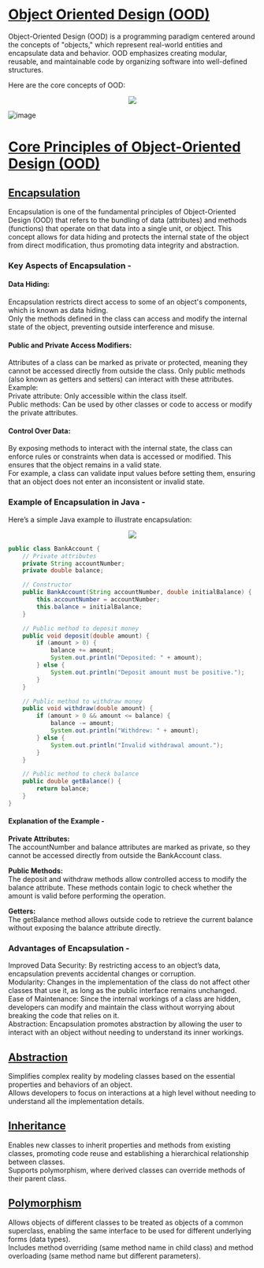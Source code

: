 # [Object Oriented Design (OOD)](#object-oriented-design-ood)

Object-Oriented Design (OOD) is a programming paradigm centered around the concepts of "objects," which represent real-world entities and encapsulate data and behavior. OOD emphasizes creating modular, reusable, and maintainable code by organizing software into well-defined structures.

Here are the core concepts of OOD:

<p align="center">
 <img src="./images/ood.png" >
</p>

![image](https://github.com/user-attachments/assets/3d5fa6d4-fd4b-4278-a2e8-7d2ed0ea2e4f)

# [Core Principles of Object-Oriented Design (OOD)](#core-principles-of-object-oriented-design-ood)

## [Encapsulation](#encapsulation)

Encapsulation is one of the fundamental principles of Object-Oriented Design (OOD) that refers to the bundling of data (attributes) and methods (functions) that operate on that data into a single unit, or object. This concept allows for data hiding and protects the internal state of the object from direct modification, thus promoting data integrity and abstraction.

### Key Aspects of Encapsulation -

#### Data Hiding:

Encapsulation restricts direct access to some of an object's components, which is known as data hiding.  
Only the methods defined in the class can access and modify the internal state of the object, preventing outside interference and misuse.

#### Public and Private Access Modifiers:

Attributes of a class can be marked as private or protected, meaning they cannot be accessed directly from outside the class. Only public methods (also known as getters and setters) can interact with these attributes.  
Example:  
Private attribute: Only accessible within the class itself.  
Public methods: Can be used by other classes or code to access or modify the private attributes.

#### Control Over Data:

By exposing methods to interact with the internal state, the class can enforce rules or constraints when data is accessed or modified. This ensures that the object remains in a valid state.  
For example, a class can validate input values before setting them, ensuring that an object does not enter an inconsistent or invalid state.

### Example of Encapsulation in Java -

Here’s a simple Java example to illustrate encapsulation:

<p align="center">
 <img src="./images/encapsulation.png" >
</p>

```java
public class BankAccount {
    // Private attributes
    private String accountNumber;
    private double balance;

    // Constructor
    public BankAccount(String accountNumber, double initialBalance) {
        this.accountNumber = accountNumber;
        this.balance = initialBalance;
    }

    // Public method to deposit money
    public void deposit(double amount) {
        if (amount > 0) {
            balance += amount;
            System.out.println("Deposited: " + amount);
        } else {
            System.out.println("Deposit amount must be positive.");
        }
    }

    // Public method to withdraw money
    public void withdraw(double amount) {
        if (amount > 0 && amount <= balance) {
            balance -= amount;
            System.out.println("Withdrew: " + amount);
        } else {
            System.out.println("Invalid withdrawal amount.");
        }
    }

    // Public method to check balance
    public double getBalance() {
        return balance;
    }
}
```

#### Explanation of the Example -

**Private Attributes:**  
The accountNumber and balance attributes are marked as private, so they cannot be accessed directly from outside the BankAccount class.

**Public Methods:**  
The deposit and withdraw methods allow controlled access to modify the balance attribute. These methods contain logic to check whether the amount is valid before performing the operation.

**Getters:**  
The getBalance method allows outside code to retrieve the current balance without exposing the balance attribute directly.

### Advantages of Encapsulation -

Improved Data Security: By restricting access to an object’s data, encapsulation prevents accidental changes or corruption.  
Modularity: Changes in the implementation of the class do not affect other classes that use it, as long as the public interface remains unchanged.  
Ease of Maintenance: Since the internal workings of a class are hidden, developers can modify and maintain the class without worrying about breaking the code that relies on it.  
Abstraction: Encapsulation promotes abstraction by allowing the user to interact with an object without needing to understand its inner workings.

## [Abstraction](#abstraction)

Simplifies complex reality by modeling classes based on the essential properties and behaviors of an object.  
Allows developers to focus on interactions at a high level without needing to understand all the implementation details.

## [Inheritance](#inheritance)

Enables new classes to inherit properties and methods from existing classes, promoting code reuse and establishing a hierarchical relationship between classes.  
Supports polymorphism, where derived classes can override methods of their parent class.

## [Polymorphism](#polymorphism)

Allows objects of different classes to be treated as objects of a common superclass, enabling the same interface to be used for different underlying forms (data types).  
Includes method overriding (same method name in child class) and method overloading (same method name but different parameters).
